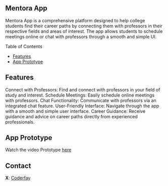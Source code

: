 ## Mentora App
Mentora App is a comprehensive platform designed to help college students find their career paths by connecting them with professors in their respective fields and areas of interest. The app allows students to schedule meetings online or chat with professors through a smooth and simple UI.

Table of Contents

- [Features](#Features)
- [App Prototype](#App-Prototype)


## Features
Connect with Professors: Find and connect with professors in your field of study and interest.
Schedule Meetings: Easily schedule online meetings with professors.
Chat Functionality: Communicate with professors via an integrated chat feature.
User-Friendly Interface: Navigate through the app with a smooth and simple user interface.
Career Guidance: Receive guidance and advice on career paths directly from experienced professionals.

## App Prototype

Watch the video Prototype [here](https://github.com/CoderFay/CAREER-PATH-FINDER-MENTORA/blob/45b371a2c7505e8256efcf2913b9602d604dd727/Mentora%20App%20Video/Mentora%20App.mp4)

## Contact

**X**: [Coderfay](https://x.com/coderfay)


